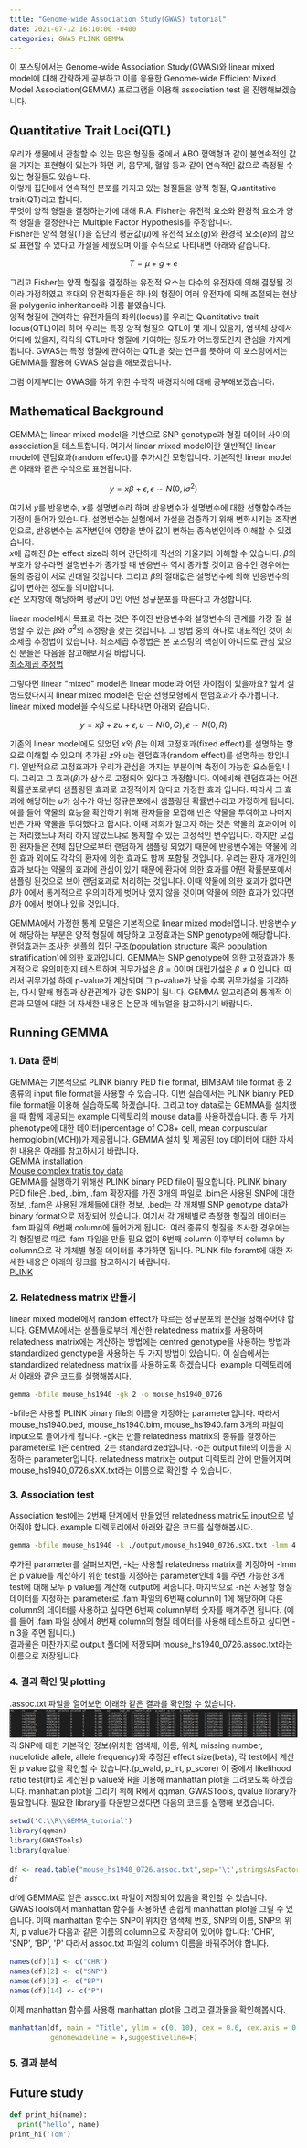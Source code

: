 ```yaml
---
title: "Genome-wide Association Study(GWAS) tutorial"
date: 2021-07-12 16:10:00 -0400
categories: GWAS PLINK GEMMA
---
```

  
  
  
이 포스팅에서는 Genome-wide Association Study(GWAS)와 linear mixed model에 대해 간략하게 공부하고 이를 응용한 Genome-wide Efficient Mixed Model Association(GEMMA) 프로그램을 이용해  association test 을 진행해보겠습니다.  
  
  
Quantitative Trait Loci(QTL)
-----------------------------

우리가 생물에서 관찰할 수 있는 많은 형질들 중에서 ABO 혈액형과 같이 불연속적인 값을 가지는 표현형이 있는가 하면 키, 몸무게, 혈압 등과 같이 연속적인 값으로 측정될 수 있는 형질들도 있습니다.  
이렇게 집단에서 연속적인 분포를 가지고 있는 형질들을 양적 형질, Quantitative trait(QT)라고 합니다.  
무엇이 양적 형질을 결정하는가에 대해 R.A. Fisher는 유전적 요소와 환경적 요소가 양적 형질을 결정한다는 Multiple Factor Hypothesis를 주장합니다.  
Fisher는 양적 형질($T$)을 집단의 평균값($\mu$)에 유전적 요소($g$)와 환경적 요소($e$)의 합으로 표현할 수 있다고 가설을 세웠으며 이를 수식으로 나타내면 아래와 같습니다.  
  
$$
T = \mu + g + e
$$
  
그리고 Fisher는 양적 형질을 결정하는 유전적 요소는 다수의 유전자에 의해 결정될 것이라 가정하였고 후대의 유전학자들은 하나의 형질이 여러 유전자에 의해 조절되는 현상을 polygenic inheritance라 이름 붙였습니다.  
양적 형질에 관여하는 유전자들의 좌위(locus)를 우리는 Quantitative trait locus(QTL)이라 하며 우리는 특정 양적 형질의 QTL이 몇 개나 있을지, 염색체 상에서 어디에 있을지, 각각의 QTL마다 형질에 기여하는 정도가 어느정도인지 관심을 가지게 됩니다. GWAS는 특정 형질에 관여하는 QTL을 찾는 연구를 뜻하며 이 포스팅에서는 GEMMA를 활용해 GWAS 실습을 해보겠습니다.  
  
그럼 이제부터는 GWAS를 하기 위한 수학적 배경지식에 대해 공부해보겠습니다.  
  
  
Mathematical Background
-------------------------------
  
GEMMA는 linear mixed model을 기반으로 SNP genotype과 형질 데이터 사이의 association을 테스트합니다. 여기서 linear mixed model이란 일반적인 linear model에 랜덤효과(random effect)를 추가시킨 모형입니다. 기본적인 linear model은 아래와 같은 수식으로 표현됩니다.  
  
$$
y = x\beta + \epsilon, \epsilon \sim N(0,I\sigma^2)
$$
  
여기서 $y$를 반응변수, $x$를 설명변수라 하며 반응변수가 설명변수에 대한 선형함수라는 가정이 들어가 있습니다. 설명번수는 실험에서 가설을 검증하기 위해 변화시키는 조작변인으로, 반응변수는 조작변인에 영향을 받아 값이 변하는 종속변인이라 이해할 수 있겠습니다.  
$x$에 곱해진 $\beta$는 effect size라 하며 간단하게 직선의 기울기라 이해할 수 있습니다. $\beta$의 부호가 양수라면 설명변수가 증가할 때 반응변수 역시 증가할 것이고 음수인 경우에는 둘의 증감이  서로 반대일 것입니다. 그리고 $\beta$의 절대값은 설명변수에 의해 반응변수의 값이 변하는 정도를 의미합니다.  
$\epsilon$은 오차항에 해당하며 평균이 0인 어떤 정규분포를 따른다고 가정합니다.  

linear model에서 목표로 하는 것은 주어진 반응변수와 설명변수의 관계를 가장 잘 설명할 수 있는 $\beta$와 $\sigma^2$의 추정량을 찾는 것입니다. 그 방법 중의 하나로 대표적인 것이 최소제곱 추정법이 있습니다. 최소제곱 추정법은 본 포스팅의 핵심이 아니므로 관심 있으신 분들은 다음을 참고해보시길 바랍니다.  
[최소제곱 추정법](https://en.wikipedia.org/wiki/Least_squares)
  
그렇다면 linear "mixed" model은 linear model과 어떤 차이점이 있을까요? 앞서 설명드렸다시피 linear mixed model은 단순 선형모형에서 랜덤효과가 추가됩니다. linear mixed model을 수식으로 나타내면 아래와 같습니다.  
  
$$
y = x\beta + zu + \epsilon, u \sim N(0,G),  \epsilon \sim N(0,R)
$$
  
기존의 linear model에도 있었던 $x$와 $\beta$는 이제 고정효과(fixed effect)를 설명하는 항으로 이해할 수 있으며 추가된 $z$와 $u$는 랜덤효과(random effect)를 설명하는 항입니다. 일반적으로 고정효과가 우리가 관심을 가지는 부분이며 측정이 가능한 요소들입니다. 그리고 그 효과($\beta$)가 상수로 고정되어 있다고 가정합니다. 이에비해 랜덤효과는 어떤 확률분포로부터 샘플링된 효과로 고정적이지 않다고 가정한 효과 입니다. 따라서 그 효과에 해당하는 $u$가 상수가 아닌 정규분포에서 샘플링된 확률변수라고 가정하게 됩니다.  
예를 들어 약물의 효능을 확인하기 위해 환자들을 모집해 반은 약물을 투여하고 나머지 반은 가짜 약물을 투여했다고 합시다. 이때 저희가 알고자 하는 것은 약물의 효과이며 이는 처리했느냐 처리 하지 않았느냐로 통제할 수 있는 고정적인 변수입니다. 하지만 모집한 환자들은 전체 집단으로부터 랜덤하게 샘플링 되었기 때문에 반응변수에는 약물에 의한 효과 외에도 각각의 환자에 의한 효과도 함께 포함될 것입니다. 우리는 환자 개개인의 효과 보다는 약물의 효과에 관심이 있기 때문에 환자에 의한 효과를 어떤 확률분포에서 샘플링 된것으로 보아 랜덤효과로 처리하는 것입니다. 이때 약물에 의한 효과가 없다면 $\beta$가 0에서 통계적으로 유의미하게 벗어나 있지 않을 것이며 약물에 의한 효과가 있다면 $\beta$가 0에서 벗어나 있을 것입니다.  
  
GEMMA에서 가정한 통계 모델은 기본적으로 linear mixed model입니다. 반응변수 $y$에 해당하는 부분은 양적 형질에 해당하고 고정효과는 SNP genotype에 해당합니다. 랜덤효과는 조사한 샘플의 집단 구조(population structure 혹은 population stratification)에 의한 효과입니다. GEMMA는 SNP genotype에 의한 고정효과가 통계적으로 유의미한지 테스트하며 귀무가설은 $\beta = 0$이며 대립가설은 $\beta \neq 0$ 입니다. 따라서 귀무가설 하에 p-value가 계산되며 그 p-value가 낮을 수록 귀무가설을 기각하는, 다시 말해 형질과 상관관계가 강한 SNP이 됩니다. GEMMA 알고리즘의 통계적 이론과 모델에 대한 더 자세한 내용은 논문과 메뉴얼을 참고하시기 바랍니다.  
  
  
Running GEMMA
--------------------------
### 1. Data 준비  
GEMMA는 기본적으로 PLINK bianry PED file format, BIMBAM file format 총 2종류의 input file format을 사용할 수 있습니다. 이번 실습에서는 PLINK bianry PED file format을 이용해 실습하도록 하겠습니다. 그리고 toy data로는 GEMMA를 설치했을 때 함께 제공되는 example 디렉토리의 mouse data를 사용하겠습니다. 총 두 가지 phenotype에 대한 데이터(percentage of CD8+ cell, mean corpuscular hemoglobin(MCH))가 제공됩니다. GEMMA 설치 및 제공된 toy 데이터에 대한 자세한 내용은 아래를 참고하시기 바랍니다.  
[GEMMA installation](http://www.xzlab.org/software.html)  
[Mouse complex tratis toy data](https://www.nature.com/articles/ng1840)  
GEMMA를 실행하기 위해선 PLINK binary PED file이 필요합니다. PLINK binary PED file은 .bed, .bim, .fam 확장자를 가진 3개의 파일로 .bim은 사용된 SNP에 대한 정보, .fam은 사용된 개체들에 대한 정보, .bed는 각 개체별 SNP genotype data가 binary format으로 저장되어 있습니다. 여기서 각 개체별로 측정한 형질의 데이터는 .fam 파일의 6번째 column에 들어가게 됩니다. 여러 종류의 형질을 조사한 경우에는 각 형질별로 따로 .fam 파일을 만들 필요 없이 6번째 column 이후부터 column by column으로 각 개체별 형질 데이터를 추가하면 됩니다. PLINK file foramt에 대한 자세한 내용은 아래의 링크를 참고하시기 바랍니다.  
[PLINK](https://zzz.bwh.harvard.edu/plink/)  
  
### 2. Relatedness matrix 만들기  
linear mixed model에서 random effect가 따르는 정규분포의 분산을 정해주어야 합니다. GEMMA에서는 샘플들로부터 계산한 relatedness matrix를 사용하며 relatedness matrix에는 계산하는 방법에는 centred genotype을 사용하는 방법과 standardized genotype을 사용하는 두 가지 방법이 있습니다. 이 실습에서는 standardized relatedness matrix를 사용하도록 하겠습니다. example 디렉토리에서 아래와 같은 코드를 실행해봅시다. 
```bash
gemma -bfile mouse_hs1940 -gk 2 -o mouse_hs1940_0726
```
-bfile은 사용할 PLINK binary file의 이름을 지정하는 parameter입니다. 따라서 mouse_hs1940.bed, mouse_hs1940.bim, mouse_hs1940.fam 3개의 파일이 input으로 들어가게 됩니다. -gk는 만들 relatedness matrix의 종류를 결정하는 parameter로 1은 centred, 2는 standardized입니다. -o는 output file의 이름을 지정하는 parameter입니다. relatedness matrix는 output 디렉토리 안에 만들어지며 mouse_hs1940_0726.sXX.txt라는 이름으로 확인할 수 있습니다.  
  
  
### 3. Association test
Association test에는 2번째 단계에서 만들었던 relatedness matrix도 input으로 넣어줘야 합니다. example 디렉토리에서 아래와 같은 코드를 실행해봅시다.  
```bash
gemma -bfile mouse_hs1940 -k ./output/mouse_hs1940_0726.sXX.txt -lmm 4 -n 1 -o mouse_hs1940_0726
```
추가된 parameter를 살펴보자면, -k는 사용할 relatedness matrix를 지정하며 -lmm은 p value를 계산하기 위한 test를 지정하는 parameter인데 4를 주면 가능한 3개 test에 대해 모두 p value를 계산해 output에 써줍니다. 마지막으로 -n은 사용할 형질 데이터를 지정하는 parameter로 .fam 파일의 6번째 column이 1에 해당하며 다른 column의 데이터를 사용하고 싶다면 6번째 column부터 숫자를 매겨주면 됩니다. (예를 들어 .fam 파일 상에서 8번째 column의 형질 데이터를 사용해 테스트하고 싶다면 -n 3을 주면 됩니다.)  
결과물은 마찬가지로 output 폴더에 저장되며 mouse_hs1940_0726.assoc.txt라는 이름으로 저장됩니다.  
  
  
### 4. 결과 확인 및 plotting
.assoc.txt 파일을 열어보면 아래와 같은 결과를 확인할 수 있습니다. 
![assic file example](/img/GEMMA_result.PNG)
각 SNP에 대한 기본적인 정보(위치한 염색체, 이름, 위치, missing number, nucelotide allele, allele frequency)와 추정된 effect size(beta), 각 test에서 계산된 p value 값을 확인할 수 있습니다.(p_wald, p_lrt, p_score) 이 중에서 likelihood ratio test(lrt)로 계산된 p value와 R을 이용해 manhattan plot을 그려보도록 하겠습니다. 
manhattan plot을 그리기 위해 R에서 qqman, GWASTools, qvalue library가 필요합니다. 필요한 library를 다운받으셨다면 다음의 코드를 실행해 보겠습니다.  
```r
setwd('C:\\R\\GEMMA_tutorial')
library(qqman)
library(GWASTools)
library(qvalue)

df <- read.table("mouse_hs1940_0726.assoc.txt",sep='\t',stringsAsFactors = F, header=T)
df
```
df에 GEMMA로 얻은 assoc.txt 파일이 저장되어 있음을 확인할 수 있습니다. GWASTools에서 manhattan 함수를 사용하면 손쉽게 manhattan plot을 그릴 수 있습니다. 이때 manhattan 함수는 SNP이 위치한 염색체 번호, SNP의 이름, SNP의 위치, p value가 다음과 같은 이름의 column으로 저장되어 있어야 합니다: 'CHR', 'SNP', 'BP', 'P' 따라서 assoc.txt 파일의 column 이름을 바꿔주어야 합니다.  
```r
names(df)[1] <- c("CHR")
names(df)[2] <- c("SNP")
names(df)[3] <- c("BP")
names(df)[14] <- c("P") 
```
이제 manhattan 함수를 사용해 manhattan plot을 그리고 결과물을 확인해봅시다.  
```r
manhattan(df, main = "Title", ylim = c(0, 10), cex = 0.6, cex.axis = 0.9, col = c("grey", "skyblue"),
          genomewideline = F,suggestiveline=F)
```


### 5. 결과 분석
 


Future study
------------------------------------



  
  
  
  
  
  
```python
def print_hi(name):
  print("hello", name)
print_hi('Tom')
```
